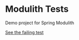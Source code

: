 # Modulith Tests
Demo project for Spring Modulith

[See the failing test](src/test/java/com/example/modulithdemo/order/partner/PartnerAppOrderServiceTest.java)